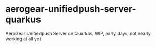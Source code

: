 # aerogear-unifiedpush-server-quarkus
AeroGear Unifiedpush Server on Quarkus, WIP, early days, not nearly working at all yet
